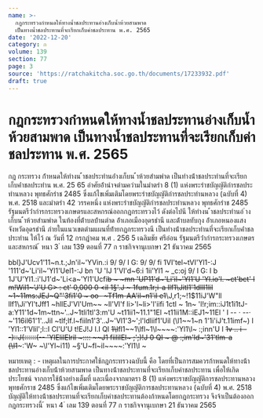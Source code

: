 ```yaml
---
name: >-
  กฎกระทรวงกำหนดให้ทางน้ำชลประทานอ่างเก็บน้ำห้วยสามพาด
  เป็นทางน้ำชลประทานที่จะเรียกเก็บค่าชลประทาน พ.ศ. 2565
date: '2022-12-20'
category: ก
volume: 139
section: 77
page: 3
source: 'https://ratchakitcha.soc.go.th/documents/17233932.pdf'
draft: true
---
```


# กฎกระทรวงกำหนดให้ทางน้ำชลประทานอ่างเก็บน้ำห้วยสามพาด เป็นทางน้ำชลประทานที่จะเรียกเก็บค่าชลประทาน พ.ศ. 2565

กฎ กระทรวง ก้ําหนดให้ทํางน ้ําชลประทํานอ่ํางเก็บน ้ําห้วยสํามพําด เป็นทํางน้ําชลประทํานที่จะเรียกเก็บค่ําชลประทําน พ.ศ. 25 65 อําศัยอ้ํานําจตํามควํามในมําตรํา 8 (1) แห่งพระรําชบัญญัติกํารชลประทํานหลวง พุทธศักรําช 2485 ซึ่งแก้ไขเพิ่มเติมโดยพระรําชบัญญัติกํารชลประทํานหลวง (ฉบับที่ 4) พ.ศ. 2518 และมําตรํา 42 วรรคหนึ่ง แห่งพระรําชบัญญัติกํารชลประทํานหลวง พุทธศักรําช 2485 รัฐมนตรีว่ํากํารกระทรวงเกษตรและสหกรณ์ออกกฎกระทรวงไว้ ดังต่อไปนี ให้ทํางน ้ําชลประทํานอ่ ํางเก็บน ้ําห้วยสํามพําด ในท้องที่ต้ําบลบ้ํานตําด อ้ําเภอเมืองอุดรธํานี และต้ําบลทับกุง อ้ําเภอหนองแสง จังหวัดอุดรธํานี ภํายในแนวเขตตํามแผนที่ท้ํายกฎกระทรวงนี เป็นทํางน้ําชลประทํานที่จะเรียกเก็บค่ําชลประทําน ให้ไว้ ณ วันที่ 12 กรกฎําคม พ.ศ . 256 5 เฉลิมชัย ศรีอ่อน รัฐมนตรีว่ํากํารกระทรวงเกษตรและสหกรณ์ ้ หนา 3 ่ เลม 139 ตอนที่ 77 ก ราชกิจจานุเบกษา 21 ธันวาคม 2565

bbl}J'Ucv1'11~n.t.;Jn'il~'YVin.:i 9/ 9/ I G: 9/ 9/ fi 1VI'tel~tVI'Yl1-:J '111'd~'Li'il~'Yl1'Uel1-:J bn 'U 'IJ 1'Vl'd~6:i 1ii'Yl1 ~ _c:oj 9/ I G: I b 1J'U'Yl1.:i'IJ1'd~'Li<a~'Yl1'Ucfi~~b ~ ~mn 'UP11'd~'Li'il~'Yl1'U 'Yl.io'l. ~ct'bct' I m!Wil1~'J'U G> : ct' 0,000 0 <il 1§'.J ~ 1fum.1r;i-a llf1\Jitl1'1dlll1lil ~1~11ms:JEJ~Q"'3fi1'0 ~ oo- ~Tf1m-AA'il~n1'il e1~~\J,r1;~!1$11iJ'W"ll llf1\Ji'Yl'tJff1 ~hllEJ'Vl'Um~~ ~ll'Vl'f li>'l~li>'l'iifi 1ctl ~ 1n~ 'l!r;im::iJ1t1i1tJ-a:Y11'1d~1m~ttn~'\..J~1tli1tl'3:m'U ~t11ii1~11.1"1El ~t11ii1M::iEJ1~11El ' I -- · --· ~'116il61'1'\..Jil ~tlf;lf.l~fiiln1'3'\..J~'Vl1'3~';l'ldliif1'Uil (\l1~~1~n 1'1i'iJ't.11imf~) I 'Yl1::1'Vlil';l::I Cl'U'U t!EJ!J I.I QI ~~1\l~~fl1~~1\lfl~1\l~~~~:'Yl1\l~ :;inn'U I ~~1v .. i --)::J(::::::(-- 'YlElilElril ~:::: ~~J1 fiililEl~ ;';)!J 0 QI ~ @ :;im'ld~'31'tlm-a (\l1~~~:'W~ ~\l'Yl~i11) ~§'U~fl~il~~~~:'Yl1\l ~

หมายเหตุ : - เหตุผลในการประกาศใช้กฎกระทรวงฉบับนี้ คือ โดยที่เป็นการสมควรก้าหนดให้ทางน้้า ชลประทานอ่างเก็บน้้าห้วยสามพาด เป็นทางน้้าชลประทานที่จะเรียกเก็บค่าชลประทาน เพื่อให้เกิดประโยชน์ จากการใช้น้้าอย่างเต็มที่ และเนื่องจากมาตรา 8 (1) แห่งพระราชบัญญัติการชลประทานหลวง พุทธศักราช 2485 ซึ่งแก้ไขเพิ่มเติมโดยพระราชบัญญัติการชลประทานหลวง (ฉบับที่ 4) พ.ศ. 2518 บัญญัติให้ทางน้้าชลประทานที่จะเรียกเก็บค่าชลประทานต้องก้าหนดโดยกฎกระทรวง จึงจ้าเป็นต้องออก กฎกระทรวงนี้ ้ หนา 4 ่ เลม 139 ตอนที่ 77 ก ราชกิจจานุเบกษา 21 ธันวาคม 2565
